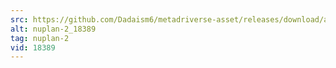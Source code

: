 ```yaml
---
src: https://github.com/Dadaism6/metadriverse-asset/releases/download/assetsv1.0.1/nuplan-2_18389.mp4
alt: nuplan-2_18389
tag: nuplan-2
vid: 18389
---
```

